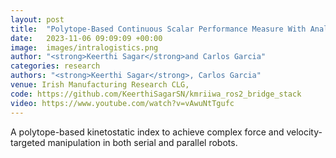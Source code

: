 ```yaml
---
layout: post
title:  "Polytope-Based Continuous Scalar Performance Measure With Analytical Gradient for Effective Robot Manipulation"
date:   2023-11-06 09:09:09 +00:00
image:  images/intralogistics.png
author: "<strong>Keerthi Sagar</strong>and Carlos Garcia"
categories: research
authors: "<strong>Keerthi Sagar</strong>, Carlos Garcia"
venue: Irish Manufacturing Research CLG, 
code: https://github.com/KeerthiSagarSN/kmriiwa_ros2_bridge_stack
video: https://www.youtube.com/watch?v=vAwuNtTgufc
---
```

A polytope-based kinetostatic index to achieve complex force and velocity-targeted manipulation in both serial and parallel robots.
